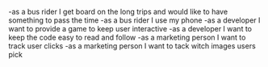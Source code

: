 -as a bus rider I get board on the long trips and would like to have something to pass the time
-as a bus rider I use my phone
-as a developer I want to provide a game to keep user interactive
-as a developer I want to keep the code easy to read and follow
-as a marketing person I want to track user clicks
-as a marketing person I want to tack witch images users pick
